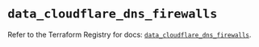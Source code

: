 # `data_cloudflare_dns_firewalls`

Refer to the Terraform Registry for docs: [`data_cloudflare_dns_firewalls`](https://registry.terraform.io/providers/cloudflare/cloudflare/5.0.0/docs/data-sources/dns_firewalls).
